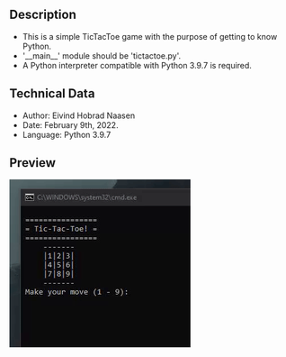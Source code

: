 ## Description
- This is a simple TicTacToe game with the purpose of getting to know Python.
- '\_\_main\_\_' module should be 'tictactoe.py'.
- A Python interpreter compatible with Python 3.9.7 is required.

## Technical Data
- Author: Eivind Hobrad Naasen
- Date: February 9th, 2022.
- Language: Python 3.9.7

## Preview 
![](preview_tictactoe.gif)
